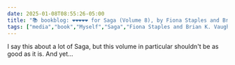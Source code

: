 ```yaml
---
date: 2025-01-08T08:55:26-05:00
title: "📚 bookblog: ❤️❤️❤️❤️❤️ for Saga (Volume 8), by Fiona Staples and Brian K. Vaughan"
tags: ["media","book","Myself","Saga","Fiona Staples and Brian K. Vaughan","comics","Brian K. Vaughan","Fiona Staples"]
---
```


I say this about a lot of Saga, but this volume in particular shouldn't be as good as it is. And yet...